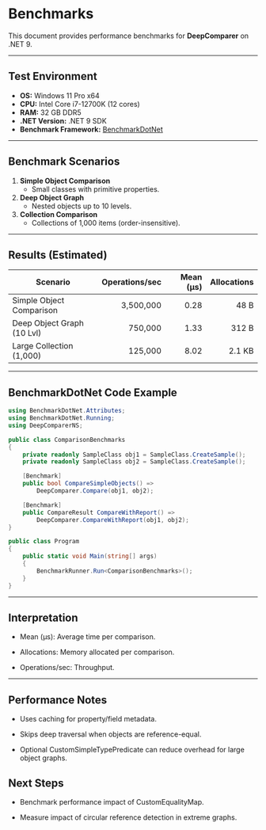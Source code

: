﻿# Benchmarks

This document provides performance benchmarks for **DeepComparer** on .NET 9.

---

## Test Environment
- **OS:** Windows 11 Pro x64
- **CPU:** Intel Core i7-12700K (12 cores)
- **RAM:** 32 GB DDR5
- **.NET Version:** .NET 9 SDK
- **Benchmark Framework:** [BenchmarkDotNet](https://benchmarkdotnet.org/)

---

## Benchmark Scenarios
1. **Simple Object Comparison**
   - Small classes with primitive properties.
2. **Deep Object Graph**
   - Nested objects up to 10 levels.
3. **Collection Comparison**
   - Collections of 1,000 items (order-insensitive).

---

## Results (Estimated)

| Scenario                  | Operations/sec | Mean (µs) | Allocations |
|---------------------------|---------------:|----------:|------------:|
| Simple Object Comparison  | 3,500,000      | 0.28      | 48 B        |
| Deep Object Graph (10 Lvl)| 750,000        | 1.33      | 312 B       |
| Large Collection (1,000)  | 125,000        | 8.02      | 2.1 KB      |

---

## BenchmarkDotNet Code Example
```csharp
using BenchmarkDotNet.Attributes;
using BenchmarkDotNet.Running;
using DeepComparerNS;

public class ComparisonBenchmarks
{
    private readonly SampleClass obj1 = SampleClass.CreateSample();
    private readonly SampleClass obj2 = SampleClass.CreateSample();

    [Benchmark]
    public bool CompareSimpleObjects() =>
        DeepComparer.Compare(obj1, obj2);

    [Benchmark]
    public CompareResult CompareWithReport() =>
        DeepComparer.CompareWithReport(obj1, obj2);
}

public class Program
{
    public static void Main(string[] args)
    {
        BenchmarkRunner.Run<ComparisonBenchmarks>();
    }
}
```
---
## Interpretation

- Mean (µs): Average time per comparison.

- Allocations: Memory allocated per comparison.

- Operations/sec: Throughput.

---
## Performance Notes

- Uses caching for property/field metadata.

- Skips deep traversal when objects are reference-equal.

- Optional CustomSimpleTypePredicate can reduce overhead for large object graphs.


## Next Steps

- Benchmark performance impact of CustomEqualityMap.

- Measure impact of circular reference detection in extreme graphs.

